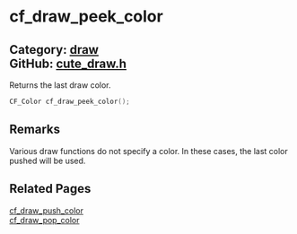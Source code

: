 [//]: # (This file is automatically generated by Cute Framework's docs parser.)
[//]: # (Do not edit this file by hand!)
[//]: # (See: https://github.com/RandyGaul/cute_framework/blob/master/samples/docs_parser.cpp)
[](../header.md ':include')

# cf_draw_peek_color

Category: [draw](/api_reference?id=draw)  
GitHub: [cute_draw.h](https://github.com/RandyGaul/cute_framework/blob/master/include/cute_draw.h)  
---

Returns the last draw color.

```cpp
CF_Color cf_draw_peek_color();
```

## Remarks

Various draw functions do not specify a color. In these cases, the last color pushed will be used.

## Related Pages

[cf_draw_push_color](/draw/cf_draw_push_color.md)  
[cf_draw_pop_color](/draw/cf_draw_pop_color.md)  

